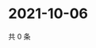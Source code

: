 # 2021-10-06

共 0 条

<!-- BEGIN -->
<!-- 最后更新时间 Wed Oct 06 2021 17:14:53 GMT+0800 (China Standard Time) -->

<!-- END -->
